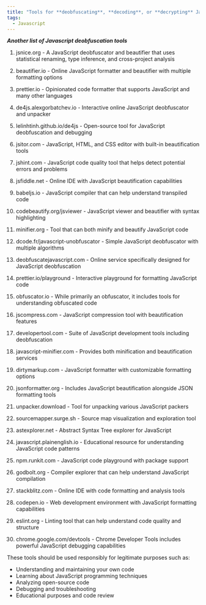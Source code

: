 ```yaml
---
title: "Tools for **deobfuscating**, **decoding**, or **decrypting** JavaScript (II)"
tags:
  - Javascript
---
```


***Another list of Javascript deobfuscation tools***

1. jsnice.org - A JavaScript deobfuscator and beautifier that uses statistical renaming, type inference, and cross-project analysis

2. beautifier.io - Online JavaScript formatter and beautifier with multiple formatting options

3. prettier.io - Opinionated code formatter that supports JavaScript and many other languages

4. de4js.alexgorbatchev.io - Interactive online JavaScript deobfuscator and unpacker

5. lelinhtinh.github.io/de4js - Open-source tool for JavaScript deobfuscation and debugging

6. jsitor.com - JavaScript, HTML, and CSS editor with built-in beautification tools

7. jshint.com - JavaScript code quality tool that helps detect potential errors and problems

8. jsfiddle.net - Online IDE with JavaScript beautification capabilities

9. babeljs.io - JavaScript compiler that can help understand transpiled code

10. codebeautify.org/jsviewer - JavaScript viewer and beautifier with syntax highlighting

11. minifier.org - Tool that can both minify and beautify JavaScript code

12. dcode.fr/javascript-unobfuscator - Simple JavaScript deobfuscator with multiple algorithms

13. deobfuscatejavascript.com - Online service specifically designed for JavaScript deobfuscation

14. prettier.io/playground - Interactive playground for formatting JavaScript code

15. obfuscator.io - While primarily an obfuscator, it includes tools for understanding obfuscated code

16. jscompress.com - JavaScript compression tool with beautification features

17. developertool.com - Suite of JavaScript development tools including deobfuscation

18. javascript-minifier.com - Provides both minification and beautification services

19. dirtymarkup.com - JavaScript formatter with customizable formatting options

20. jsonformatter.org - Includes JavaScript beautification alongside JSON formatting tools

21. unpacker.download - Tool for unpacking various JavaScript packers

22. sourcemapper.surge.sh - Source map visualization and exploration tool

23. astexplorer.net - Abstract Syntax Tree explorer for JavaScript

24. javascript.plainenglish.io - Educational resource for understanding JavaScript code patterns

25. npm.runkit.com - JavaScript code playground with package support

26. godbolt.org - Compiler explorer that can help understand JavaScript compilation

27. stackblitz.com - Online IDE with code formatting and analysis tools

28. codepen.io - Web development environment with JavaScript formatting capabilities

29. eslint.org - Linting tool that can help understand code quality and structure

30. chrome.google.com/devtools - Chrome Developer Tools includes powerful JavaScript debugging capabilities

These tools should be used responsibly for legitimate purposes such as:
- Understanding and maintaining your own code
- Learning about JavaScript programming techniques
- Analyzing open-source code
- Debugging and troubleshooting
- Educational purposes and code review

